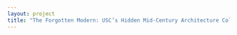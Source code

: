 ```yaml
--- 
layout: project 
title: "The Forgotten Modern: USC’s Hidden Mid-Century Architecture Collections" 
---
```



